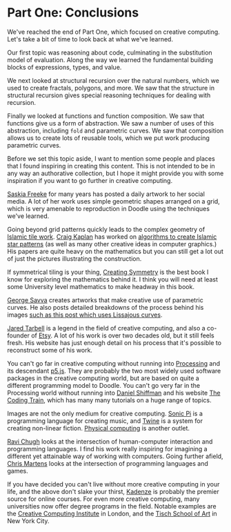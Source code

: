 # Part One: Conclusions

We've reached the end of Part One, which focused on creative computing.
Let's take a bit of time to look back at what we've learned.

Our first topic was reasoning about code, culminating in the substitution model of evaluation. Along the way we learned the fundamental building blocks of expressions, types, and value.

We next looked at structural recursion over the natural numbers, which we used to create fractals, polygons, and more. We saw that the structure in structural recursion gives special reasoning techniques for dealing with recursion.

Finally we looked at functions and function composition. We saw that functions give us a form of abstraction. We saw a number of uses of this abstraction, including `fold` and parametric curves. We saw that composition allows us to create lots of reusable tools, which we put work producing parametric curves.

Before we set this topic aside, I want to mention some people and places that I found inspiring in creating this content.
This is not intended to be in any way an authorative collection, but I hope it might provide you with some inspiration if you want to go further in creative computing.

[Saskia Freeke](https://sasj.nl/) for many years has posted a daily artwork to her social media. 
A lot of her work uses simple geometric shapes arranged on a grid, 
which is very amenable to reproduction in Doodle using the techniques we've learned.

Going beyond grid patterns quickly leads to the complex geometry of [Islamic tile work](https://en.wikipedia.org/wiki/Islamic_geometric_patterns).
[Craig Kaplan](https://isohedral.ca/) has worked on [algorithms to create Islamic star patterns](https://cs.uwaterloo.ca/~csk/publications/Papers/kaplan_2000.pdf) (as well as many other creative ideas in computer graphics.) His papers are quite heavy on the mathematics but you can still get a lot out of just the pictures illustrating the construction.

If symmetrical tiling is your thing, [Creating Symmetry](https://press.princeton.edu/books/hardcover/9780691161730/creating-symmetry) is the best book I know for exploring the mathematics behind it. I think you will need at least some University level mathematics to make headway in this book.

[George Savva](https://linktr.ee/georgemsavva) creates artworks that make creative use of parametric curves. He also posts detailed breakdowns of the process behind his images [such as this post which uses Lissajous curves](https://georgemsavva.github.io/creativecoding/posts/lissajous/).

[Jared Tarbell](http://www.complexification.net/gallery/) is a legend in the field of creative computing, and also a co-founder of [Etsy](https://www.etsy.com/). A lot of his work is over two decades old, but it still feels fresh. His website has just enough detail on his process that it's possible to reconstruct some of his work.

You can't go far in creative computing without running into [Processing](https://processing.org/) and its descendant [p5.js](https://p5js.org/). 
They are probably the two most widely used software packages in the creative computing world, but are based on quite a different programming model to Doodle. You can't go very far in the Processing world without running into [Daniel Shiffman](https://en.wikipedia.org/wiki/Daniel_Shiffman) and his website [The Coding Train](https://thecodingtrain.com/), which has many many tutorials on a huge range of topics.

Images are not the only medium for creative computing. [Sonic Pi](https://sonic-pi.net/) is a programming language for creating music, and [Twine](https://twinery.org/) is a system for creating non-linear fiction. [Physical computing](https://en.wikipedia.org/wiki/Physical_computing) is another outlet.

[Ravi Chugh](http://people.cs.uchicago.edu/~rchugh/) looks at the intersection of human-computer interaction and programming languages. I find his work really inspiring for imagining a different yet attainable way of working with computers. Going further afield, [Chris Martens](https://www.convivial.tools/) looks at the intersection of programming languages and games. 

If you have decided you can't live without more creative computing in your life, and the above don't slake your thirst, [Kadenze](https://www.kadenze.com/) is probably the premier source for online courses. For even more creative computing, many universities now offer degree programs in the field. Notable examples are the [Creative Computing Institute](https://www.arts.ac.uk/creative-computing-institute) in London, and the [Tisch School of Art](https://tisch.nyu.edu/itp) in New York City.
